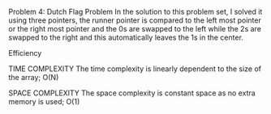 Problem 4: Dutch Flag Problem
In the solution to this problem set, I solved it using three pointers, the runner pointer is compared to the left most pointer or the right most pointer and the 0s are swapped to the left while the 2s are swapped to the right and this automatically leaves the 1s in the center.

Efficiency

TIME COMPLEXITY
The time complexity is linearly dependent to the size of the array; O(N)

SPACE COMPLEXITY
The space complexity is constant space as no extra memory is used; O(1)